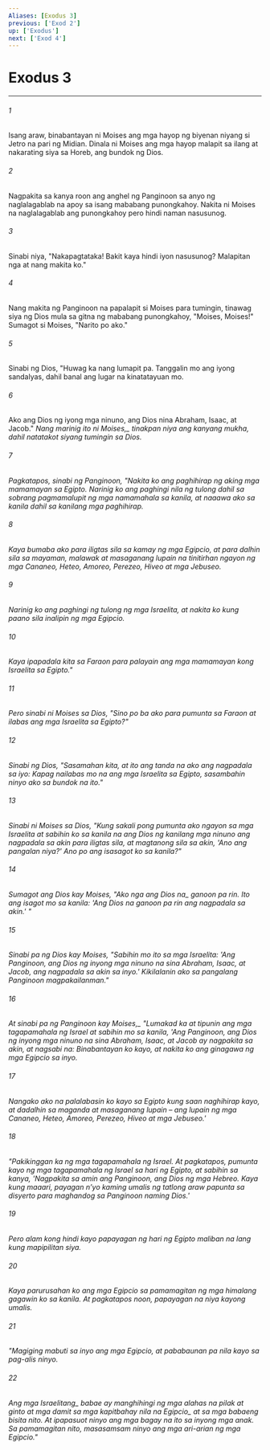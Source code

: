 ```yaml
---
Aliases: [Exodus 3]
previous: ['Exod 2']
up: ['Exodus']
next: ['Exod 4']
---
```

# Exodus 3

***






















###### 1 










Isang araw, binabantayan ni Moises ang mga hayop ng biyenan niyang si Jetro na pari ng Midian. Dinala ni Moises ang mga hayop malapit sa ilang at nakarating siya sa Horeb, ang bundok ng Dios. 





















###### 2 










Nagpakita sa kanya roon ang anghel ng Panginoon sa anyo ng naglalagablab na apoy sa isang mababang punongkahoy. Nakita ni Moises na naglalagablab ang punongkahoy pero hindi naman nasusunog. 





















###### 3 










Sinabi niya, "Nakapagtataka! Bakit kaya hindi iyon nasusunog? Malapitan nga at nang makita ko." 





















###### 4 










Nang makita ng Panginoon na papalapit si Moises para tumingin, tinawag siya ng Dios mula sa gitna ng mababang punongkahoy, "Moises, Moises!" Sumagot si Moises, "Narito po ako." 





















###### 5 










Sinabi ng Dios, "Huwag ka nang lumapit pa. Tanggalin mo ang iyong sandalyas, dahil banal ang lugar na kinatatayuan mo. 





















###### 6 










Ako ang Dios ng iyong mga ninuno, ang Dios nina Abraham, Isaac, at Jacob." <i class="trans-change">Nang marinig ito ni Moises,_ tinakpan niya ang kanyang mukha, dahil natatakot siyang tumingin sa Dios. 





















###### 7 










Pagkatapos, sinabi ng Panginoon, "Nakita ko ang paghihirap ng aking mga mamamayan sa Egipto. Narinig ko ang paghingi nila ng tulong dahil sa sobrang pagmamalupit ng mga namamahala sa kanila, at naaawa ako sa kanila dahil sa kanilang mga paghihirap. 





















###### 8 










Kaya bumaba ako para iligtas sila sa kamay ng mga Egipcio, at para dalhin sila sa mayaman, malawak at masaganang lupain na tinitirhan ngayon ng mga Cananeo, Heteo, Amoreo, Perezeo, Hiveo at mga Jebuseo. 





















###### 9 










Narinig ko ang paghingi ng tulong ng mga Israelita, at nakita ko kung paano sila inalipin ng mga Egipcio. 





















###### 10 










Kaya ipapadala kita sa Faraon para palayain ang mga mamamayan kong Israelita sa Egipto." 





















###### 11 










Pero sinabi ni Moises sa Dios, "Sino po ba ako para pumunta sa Faraon at ilabas ang mga Israelita sa Egipto?" 





















###### 12 










Sinabi ng Dios, "Sasamahan kita, at ito ang tanda na ako ang nagpadala sa iyo: Kapag nailabas mo na ang mga Israelita sa Egipto, sasambahin ninyo ako sa bundok na ito." 





















###### 13 










Sinabi ni Moises sa Dios, "Kung sakali pong pumunta ako ngayon sa mga Israelita at sabihin ko sa kanila na ang Dios ng kanilang mga ninuno ang nagpadala sa akin para iligtas sila, at magtanong sila sa akin, 'Ano ang pangalan niya?' Ano po ang isasagot ko sa kanila?" 





















###### 14 










Sumagot ang Dios kay Moises, "Ako nga ang <i class="trans-change">Dios na_ ganoon pa rin. Ito ang isagot mo sa kanila: 'Ang Dios na ganoon pa rin ang nagpadala sa akin.' " 





















###### 15 










Sinabi pa ng Dios kay Moises, "Sabihin mo ito sa mga Israelita: 'Ang Panginoon, ang Dios ng inyong mga ninuno na sina Abraham, Isaac, at Jacob, ang nagpadala sa akin sa inyo.' Kikilalanin ako sa pangalang Panginoon magpakailanman." 





















###### 16 










<i class="trans-change">At sinabi pa ng Panginoon kay Moises,_ "Lumakad ka at tipunin ang mga tagapamahala ng Israel at sabihin mo sa kanila, 'Ang Panginoon, ang Dios ng inyong mga ninuno na sina Abraham, Isaac, at Jacob ay nagpakita sa akin, at nagsabi na: Binabantayan ko kayo, at nakita ko ang ginagawa ng mga Egipcio sa inyo. 





















###### 17 










Nangako ako na palalabasin ko kayo sa Egipto kung saan naghihirap kayo, at dadalhin sa maganda at masaganang lupain – ang lupain ng mga Cananeo, Heteo, Amoreo, Perezeo, Hiveo at mga Jebuseo.' 





















###### 18 










"Pakikinggan ka ng mga tagapamahala ng Israel. At pagkatapos, pumunta kayo ng mga tagapamahala ng Israel sa hari ng Egipto, at sabihin sa kanya, 'Nagpakita sa amin ang Panginoon, ang Dios ng mga Hebreo. Kaya kung maaari, payagan nʼyo kaming umalis ng tatlong araw papunta sa disyerto para maghandog sa Panginoon naming Dios.' 





















###### 19 










Pero alam kong hindi kayo papayagan ng hari ng Egipto maliban na lang kung mapipilitan siya. 





















###### 20 










Kaya parurusahan ko ang mga Egipcio sa pamamagitan ng mga himalang gagawin ko sa kanila. At pagkatapos noon, papayagan na niya kayong umalis. 





















###### 21 










"Magiging mabuti sa inyo ang mga Egipcio, at pababaunan pa nila kayo sa pag-alis ninyo. 





















###### 22 










Ang mga <i class="trans-change">Israelitang_ babae ay manghihingi ng mga alahas na pilak at ginto at mga damit sa mga kapitbahay nila <i class="trans-change">na Egipcio_ at sa mga babaeng bisita nito. At ipapasuot ninyo ang mga bagay na ito sa inyong mga anak. Sa pamamagitan nito, masasamsam ninyo ang mga ari-arian ng mga Egipcio."
